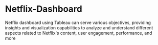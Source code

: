 # Netflix-Dashboard
Netflix dashboard using Tableau can serve various objectives, providing insights and visualization capabilities to analyze and understand different aspects related to Netflix's content, user engagement, performance, and more
